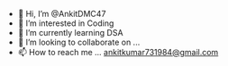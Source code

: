 - 👋 Hi, I’m @AnkitDMC47
- 👀 I’m interested in Coding
- 🌱 I’m currently learning DSA
- 💞️ I’m looking to collaborate on ...
- 📫 How to reach me ... ankitkumar731984@gmail.com

<!---
AnkitDMC47/AnkitDMC47 is a ✨ special ✨ repository because its `README.md` (this file) appears on your GitHub profile.
You can click the Preview link to take a look at your changes.
--->
